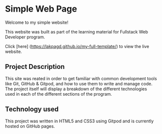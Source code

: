 # Simple Web Page 

Welcome to my simple website!

This website was built as part of the learning material for Fullstack Web Developer program.

Click [here] (https://lakpagd.github.io/my-full-template/) to view the live website.

## Project Description

This site was reated in order to get familiar with common development tools like Git, GitHub & Gitpod, and how to use them to write and manage code.
The project itself will display a breakdown of the different technologies used in each of the different sections of the program.

## Technology used

This project was written in HTML5 and CSS3 using Gitpod and is currently hosted on GitHub pages.

